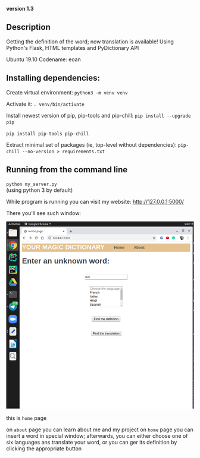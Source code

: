 **version 1.3**

## Description

Getting the definition of the word; now translation is available!
Using Python's Flask, HTML templates and PyDictionary API 

Ubuntu 19.10
Codename: eoan


## Installing dependencies:
Create virtual environment:
`python3 -m venv venv`

Activate it:
`. venv/bin/activate`

Install newest version of pip, pip-tools and pip-chill:
`pip install --upgrade pip`

`pip install pip-tools pip-chill`

Extract minimal set of packages (ie, top-level without dependencies):
`pip-chill --no-version > requirements.txt`

## Running from the command line

`python my_server.py`  
(using python 3 by default)

While program is running you can visit my website:
http://127.0.0.1:5000/

There you'll see such window:

![](Picture/Screenshot.png)

this is `home` page

on `about` page you can learn about me and my project
on `home` page you can insert a word in special window; afterwards, you can either choose one of six languages ans translate your word, or you can ger its definition by clicking the appropriate button  


